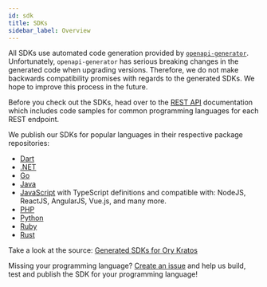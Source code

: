 ```yaml
---
id: sdk
title: SDKs
sidebar_label: Overview
---
```


All SDKs use automated code generation provided by
[`openapi-generator`](https://github.com/OpenAPITools/openapi-generator).
Unfortunately, `openapi-generator` has serious breaking changes in the generated
code when upgrading versions. Therefore, we do not make backwards compatibility
promises with regards to the generated SDKs. We hope to improve this process in
the future.

Before you check out the SDKs, head over to the [REST API](reference/api.mdx)
documentation which includes code samples for common programming languages for
each REST endpoint.

We publish our SDKs for popular languages in their respective package
repositories:

- [Dart](https://pub.dev/packages/ory_kratos_client)
- [.NET](https://www.nuget.org/packages/Ory.Kratos.Client/)
- [Go](https://github.com/ory/kratos-client-go)
- [Java](https://search.maven.org/artifact/sh.ory.kratos/kratos-client)
- [JavaScript](https://www.npmjs.com/package/@ory/client) with TypeScript
  definitions and compatible with: NodeJS, ReactJS, AngularJS, Vue.js, and many
  more.
- [PHP](https://packagist.org/packages/ory/kratos-client)
- [Python](https://pypi.org/project/ory-kratos-client/)
- [Ruby](https://rubygems.org/gems/ory-kratos-client)
- [Rust](https://crates.io/crates/ory-kratos-client)

Take a look at the source:
[Generated SDKs for Ory Kratos](https://github.com/ory/sdk/tree/master/clients/kratos/)

Missing your programming language?
[Create an issue](https://github.com/ory/kratos/issues) and help us build, test
and publish the SDK for your programming language!
